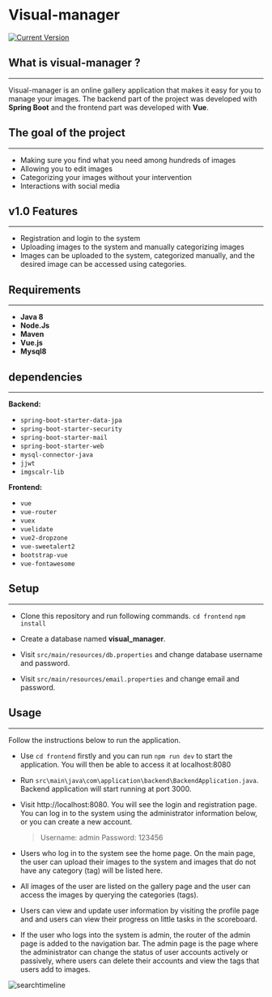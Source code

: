 # Visual-manager
 [![Current Version](https://img.shields.io/badge/version-1.0-green.svg)](https://github.com/MustafaPicakci/visual-manager)

## What is visual-manager ?
---
Visual-manager is an online gallery application that makes it easy for you to manage your images.
The backend part of the project was developed with **Spring Boot** and the frontend part was developed with **Vue**.
## The goal of the project
---
* Making sure you find what you need among hundreds of images
* Allowing you to edit images
* Categorizing your images without your intervention
* Interactions with social media

## v1.0 Features
---
- Registration and login to the system
- Uploading images to the system and manually categorizing images
- Images can be uploaded to the system, categorized manually, and the desired image can be accessed using categories.

## Requirements
---
* **Java 8**
* **Node.Js**
* **Maven**
* **Vue.js**
* **Mysql8**

## dependencies
---
**Backend:**
* `spring-boot-starter-data-jpa`
* `spring-boot-starter-security`
* `spring-boot-starter-mail`
* `spring-boot-starter-web`
* `mysql-connector-java`
* `jjwt`
* `imgscalr-lib`

**Frontend:**
* `vue`
* `vue-router`
* `vuex`
* `vuelidate`
* `vue2-dropzone`
* `vue-sweetalert2`
* `bootstrap-vue`
* `vue-fontawesome`

## Setup
---
* Clone this repository and run following commands.
    `cd frontend`
    `npm install`

* Create a database named **visual_manager**.
* Visit `src/main/resources/db.properties` and change database username and password.
* Visit `src/main/resources/email.properties` and change email and password.



## Usage
---
Follow the instructions below to run the application.
* Use `cd frontend` firstly and you can run  `npm run dev` to start the application. You will then be able to access it at localhost:8080

* Run `src\main\java\com\application\backend\BackendApplication.java`. Backend application will start running at port 3000.

* Visit http://localhost:8080. You will see the login and registration page. You can log in to the system using the administrator information below, or you can create a new account.
    >Username: admin
    >Password: 123456

* Users who log in to the system see the home page. On the main page, the user can upload their images to the system and images that do not have any category (tag) will be listed here.

* All images of the user are listed on the gallery page and the user can access the images by querying the categories (tags).

* Users can view and update user information by visiting the profile page and and users can view their progress on little tasks in the scoreboard.

* If the user who logs into the system is admin, the router of the admin page is added to the navigation bar. The admin page is the page where the administrator can change the status of user accounts actively or passively, where users can delete their accounts and view the tags that users add to images.

![searchtimeline](https://user-images.githubusercontent.com/52318129/114527966-3aefa500-9c51-11eb-804e-27c15e8fb503.gif)

